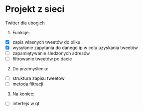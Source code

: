 Projekt z sieci
=====

Twitter dla ubogich

1. Funkcje:

- [x] zapis własnych tweetów do pliku
- [x] wysyłanie zapytania do danego ip w celu uzyskania tweetów
- [ ] zapamiętywanie śledzonych adresów
- [ ] filtrowanie tweetów po dacie

2. Do przemyślenia:

- [ ] struktura zapisu tweetów
- [ ] metoda filtracji

3. Na koniec:

- [ ] interfejs w qt
